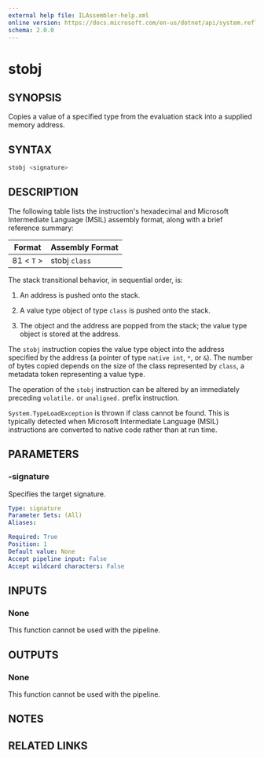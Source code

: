 ```yaml
---
external help file: ILAssembler-help.xml
online version: https://docs.microsoft.com/en-us/dotnet/api/system.reflection.emit.opcodes.stobj
schema: 2.0.0
---
```


# stobj

## SYNOPSIS

Copies a value of a specified type from the evaluation stack into a supplied memory address.

## SYNTAX

```powershell
stobj <signature>
```

## DESCRIPTION

The following table lists the instruction's hexadecimal and Microsoft Intermediate Language (MSIL) assembly format, along with a brief reference summary:

| Format     | Assembly Format |
| ---------- | --------------- |
| 81 < `T` > | stobj `class`   |

 The stack transitional behavior, in sequential order, is:

1.  An address is pushed onto the stack.

2.  A value type object of type `class` is pushed onto the stack.

3.  The object and the address are popped from the stack; the value type object is stored at the address.

 The `stobj` instruction copies the value type object into the address specified by the address (a pointer of type `native int`, `*`, or `&`). The number of bytes copied depends on the size of the class represented by `class`, a metadata token representing a value type.

 The operation of the `stobj` instruction can be altered by an immediately preceding `volatile.` or `unaligned.` prefix instruction.

 `System.TypeLoadException` is thrown if class cannot be found. This is typically detected when Microsoft Intermediate Language (MSIL) instructions are converted to native code rather than at run time.

## PARAMETERS

### -signature

Specifies the target signature.

```yaml
Type: signature
Parameter Sets: (All)
Aliases:

Required: True
Position: 1
Default value: None
Accept pipeline input: False
Accept wildcard characters: False
```

## INPUTS

### None

This function cannot be used with the pipeline.

## OUTPUTS

### None

This function cannot be used with the pipeline.

## NOTES

## RELATED LINKS
